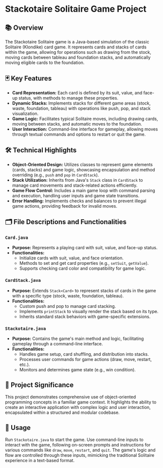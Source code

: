 # Stackotaire Solitaire Game Project

## 📚 Overview
The Stackotaire Solitaire game is a Java-based simulation of the classic Solitaire (Klondike) card game. It represents cards and stacks of cards within the game, allowing for operations such as drawing from the stock, moving cards between tableau and foundation stacks, and automatically moving eligible cards to the foundation.

## 🃏 Key Features
- **Card Representation:** Each card is defined by its suit, value, and face-up status, with methods to manage these properties.
- **Dynamic Stacks:** Implements stacks for different game areas (stock, waste, foundation, tableau) with operations like push, pop, and stack visualization.
- **Game Logic:** Facilitates typical Solitaire moves, including drawing cards, moving between stacks, and automatic moves to the foundation.
- **User Interaction:** Command-line interface for gameplay, allowing moves through textual commands and options to restart or quit the game.

## 🛠️ Technical Highlights
- **Object-Oriented Design:** Utilizes classes to represent game elements (cards, stacks) and game logic, showcasing encapsulation and method overriding (e.g., `push` and `pop` in `CardStack`).
- **Stack Utilization:** Inherits from Java's `Stack` class in `CardStack` to manage card movements and stack-related actions efficiently.
- **Game Flow Control:** Includes a main game loop with command parsing and execution, handling user inputs and game state transitions.
- **Error Handling:** Implements checks and balances to prevent illegal game actions, providing feedback for invalid moves.

## 🗂️ File Descriptions and Functionalities

### `Card.java`
- **Purpose:** Represents a playing card with suit, value, and face-up status.
- **Functionalities:**
  - Initialize cards with suit, value, and face orientation.
  - Methods to set and get card properties (e.g., `setSuit`, `getValue`).
  - Supports checking card color and compatibility for game logic.

### `CardStack.java`
- **Purpose:** Extends `Stack<Card>` to represent stacks of cards in the game with a specific type (stock, waste, foundation, tableau).
- **Functionalities:**
  - Custom push and pop to manage card stacking.
  - Implements `printStack` to visually render the stack based on its type.
  - Inherits standard stack behaviors with game-specific extensions.

### `Stackotaire.java`
- **Purpose:** Contains the game's main method and logic, facilitating gameplay through a command-line interface.
- **Functionalities:**
  - Handles game setup, card shuffling, and distribution into stacks.
  - Processes user commands for game actions (draw, move, restart, etc.).
  - Monitors and determines game state (e.g., win condition).

## 🎨 Project Significance
This project demonstrates comprehensive use of object-oriented programming concepts in a familiar game context. It highlights the ability to create an interactive application with complex logic and user interaction, encapsulated within a structured and modular codebase.

## 📝 Usage
Run `Stackotaire.java` to start the game. Use command-line inputs to interact with the game, following on-screen prompts and instructions for various commands like `draw`, `move`, `restart`, and `quit`. The game's logic and flow are controlled through these inputs, mimicking the traditional Solitaire experience in a text-based format.
